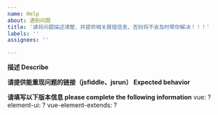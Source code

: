 ```yaml
---
name: Help
about: 遇到问题
title: '请将问题描述清楚、并提供相关报错信息，否则将不会及时帮你解决！！！'
labels: ''
assignees: ''

---
```


**描述 Describe**


**请提供能重现问题的链接（jsfiddle、jsrun） Expected behavior**



**请填写以下版本信息 please complete the following information**
vue: ?
element-ui: ?
vue-element-extends: ?
